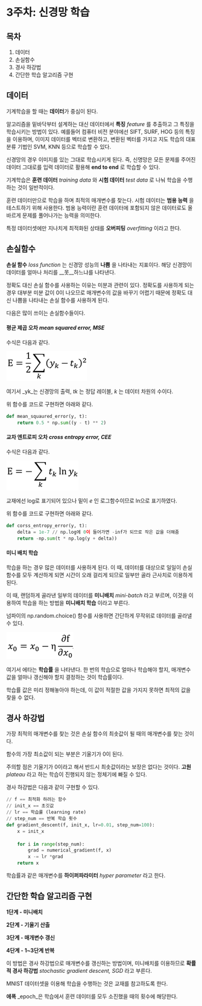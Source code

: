# 3주차: 신경망 학습

## 목차 

1. 데이터
2. 손실함수
3. 경사 하강법
4. 간단한 학습 알고리즘 구현



## 데이터

기계학습을 할 때는 **데이터**가 중심이 된다. 

알고리즘을 밑바닥부터 설계하는 대신 데이터에서 **특징** _feature_ 를 추출하고 그 특징을 학습시키는 방법이 있다. 예를들어 컴퓨터 비전 분야에선 SIFT, SURF, HOG 등의 특징을 이용하며, 이미지 데이터를 벡터로 변환하고, 변환된 벡터를 가지고 지도 학습의 대표 분류 기법인 SVM, KNN 등으로 학습할 수 있다. 

신경망의 경우 이미지를 있는 그대로 학습시키게 된다. 즉, 신명망은 모든 문제를 주어진 데이터 그대로를 입력 데이터로 활용해 __end to end__ 로 학습할 수 있다. 

기계학습은 __훈련 데이터__ _training data_ 와 __시험 데이터__ _test data_ 로 나눠 학습을 수행하는 것이 일반적이다. 

훈련 데이터만으로 학습을 하며 최적의 매개변수를 찾는다. 시험 데이터는 __범용 능력__ 을 테스트하기 위해 사용한다. 범용 능력이란 훈련 데이터에 포함되지 않은 데이터로도 올바르게 문제를 풀어나가는 능력을 의미한다. 

특정 데이터셋에만 지나치게 최적화된 상태를 __오버피팅__ _overfitting_ 이라고 한다.



## 손실함수

__손실 함수__ _loss function_ 는 신경망 성능의 __나쁨__ 을 나타내는 지표이다. 해당 신경망이 데이터를 얼마나 처리를 __못__하느냐를 나타낸다.

정확도 대신 손실 함수를 사용하는 이유는 미분과 관련이 있다. 정확도를 사용하게 되는 경우 대부분 미분 값이 0이 나오므로 매개변수의 값을 바꾸기 어렵기 때문에 정확도 대신 나쁨을 나타내는 손실 함수를 사용하게 된다. 

다음은 많이 쓰이는 손실함수들이다. 

#### 평균 제곱 오차 _mean squared error, MSE_ 

수식은 다음과 같다.

![1538242330887](.\\img\\week3_2.png)

여기서 _yk_는 신경망의 출력, _tk_ 는 정답 레이블, _k_ 는 데이터 차원의 수이다. 

위 함수를 코드로 구현하면 아래와 같다.


```python
def mean_squaured_error(y, t):
    return 0.5 * np.sum((y - t) ** 2)
```



#### 교차 엔트로피 오차 _cross entropy error, CEE_

수식은 다음과 같다.

![1538242330887](.\\img\\week3_1.png)

교재에선 log로 표기되어 있으나 밑이 _e_ 인 로그함수이므로 ln으로 표기하였다. 



위 함수를 코드로 구현하면 아래와 같다.


```python
def corss_entropy_error(y, t):
    delta = 1e-7 // np.log에 0이 들어가면 -inf가 되므로 작은 값을 더해줌
    return -np.sum(t * np.log(y + delta))
```


#### 미니 배치 학습

학습을 하는 경우 많은 데이터를 사용하게 된다. 이 때, 데이터를 대상으로 일일이 손실 함수를 모두 계산하게 되면 시간이 오래 걸리게 되므로 일부만 골라 근사치로 이용하게 된다.

이 때, 랜덤하게 골라낸 일부의 데이터를 __미니배치__ _mini-batch_ 라고 부르며, 이것을 이용하여 학습을 하는 방법을 __미니배치 학습__ 이라고 부른다.

넘파이의 np.random.choice() 함수를 사용하면 간단하게 무작위로 데이터를 골라낼 수 있다.

![1538242330887](.\\img\\week3_3.png)

여기서 에타는 __학습률__ 을 나타낸다. 한 번의 학습으로 얼마나 학습해야 할지, 매개변수 값을 얼마나 갱신해야 할지 결정하는 것이 학습률이다. 

학습률 값은 미리 정해놓아야 하는데, 이 값이 적절한 값을 가지지 못하면 최적의 값을 찾을 수 없다. 

## 경사 하강법

가장 최적의 매개변수를 찾는 것은 손실 함수의 최솟값이 될 때의 매개변수를 찾는 것이다.

함수의 가장 최소값이 되는 부분은 기울기가 0이 된다. 

주의할 점은 기울기가 0이라고 해서 반드시 최솟값이라는 보장은 없다는 것이다. __고원__ _plateau_ 라고 하는 학습이 진행되지 않는 정체기에 빠질 수 있다. 

경사 하강법은 다음과 같이 구현할 수 있다. 

```python
// f == 최적화 하려는 함수
// init_x == 초깃값
// lr == 학습률 (learning rate)
// step_num == 반복 학습 횟수
def gradient_descent(f, init_x, lr=0.01, step_num=100):
    x = init_x
    
    for i in range(step_num):
        grad = numerical_gradient(f, x)
        x -= lr *grad
    return x
```

학습률과 같은 매개변수를 __하이퍼파라미터__ _hyper parameter_ 라고 한다. 



## 간단한 학습 알고리즘 구현

__1단계 - 미니배치__

__2단계 - 기울기 산출__

__3단계 - 매개변수 갱신__

__4단계 - 1~3단계 반복__



이 방법은 경사 하강법으로 매개변수를 갱신하는 방법이며, 미니배치를 이용하므로 __확률적 경사 하강법__ _stochastic gradient descent, SGD_ 라고 부른다.  

MNIST 데이터셋을 이용해 학습을 수행하는 것은 교재를 참고하도록 한다. 

__에폭__ _epoch_은 학습에서 훈련 데이터를 모두 소진했을 때의 횟수에 해당한다. 
